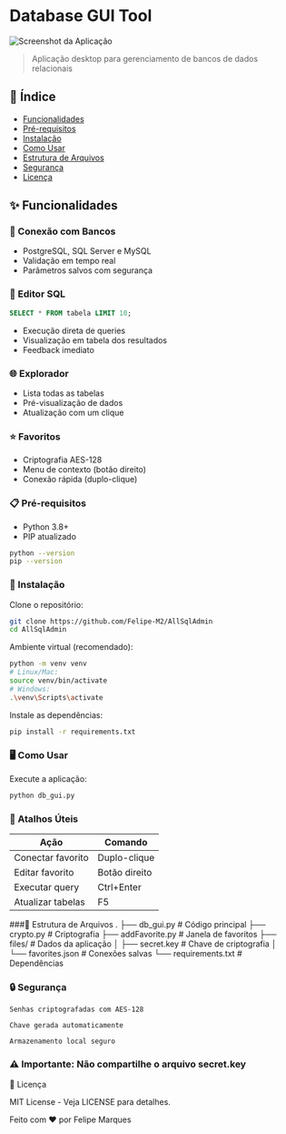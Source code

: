 # Database GUI Tool

![Screenshot da Aplicação](./screenshot.png)

> Aplicação desktop para gerenciamento de bancos de dados relacionais

## 📌 Índice
- [Funcionalidades](#✨-funcionalidades)
- [Pré-requisitos](#📋-pré-requisitos)
- [Instalação](#🚀-instalação)
- [Como Usar](#🖥️-como-usar)
- [Estrutura de Arquivos](#📂-estrutura-de-arquivos)
- [Segurança](#🔒-segurança)
- [Licença](#📜-licença)

## ✨ Funcionalidades

### 🔗 Conexão com Bancos
- PostgreSQL, SQL Server e MySQL
- Validação em tempo real
- Parâmetros salvos com segurança

### 📝 Editor SQL
```sql
SELECT * FROM tabela LIMIT 10;
```

- Execução direta de queries
- Visualização em tabela dos resultados
- Feedback imediato

### 🌐 Explorador

- Lista todas as tabelas
- Pré-visualização de dados
- Atualização com um clique

### ⭐ Favoritos

- Criptografia AES-128
- Menu de contexto (botão direito)
- Conexão rápida (duplo-clique)

### 📋 Pré-requisitos

- Python 3.8+
- PIP atualizado

```bash
python --version
pip --version
```

### 🚀 Instalação

Clone o repositório:

```bash
git clone https://github.com/Felipe-M2/AllSqlAdmin
cd AllSqlAdmin
```
Ambiente virtual (recomendado):

```bash
python -m venv venv
# Linux/Mac:
source venv/bin/activate
# Windows:
.\venv\Scripts\activate
```

Instale as dependências:

```bash
pip install -r requirements.txt
```

### 🖥️ Como Usar

Execute a aplicação:
```bash
python db_gui.py
```

### 🎯 Atalhos Úteis

| Ação               | Comando       |
|--------------------|--------------|
| Conectar favorito  | Duplo-clique |
| Editar favorito    | Botão direito|
| Executar query     | Ctrl+Enter   |
| Atualizar tabelas  | F5           |

###📂 Estrutura de Arquivos
.
├── db_gui.py            # Código principal
├── crypto.py            # Criptografia
├── addFavorite.py       # Janela de favoritos
├── files/               # Dados da aplicação
│   ├── secret.key       # Chave de criptografia
│   └── favorites.json   # Conexões salvas
└── requirements.txt     # Dependências

### 🔒 Segurança

    Senhas criptografadas com AES-128

    Chave gerada automaticamente

    Armazenamento local seguro

### ⚠️ Importante: Não compartilhe o arquivo secret.key

📜 Licença

MIT License - Veja LICENSE para detalhes.

Feito com ❤️ por Felipe Marques